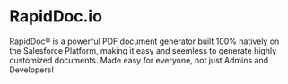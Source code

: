 # RapidDoc.io
RapidDoc® is a powerful PDF document generator built 100% natively on the Salesforce Platform, making it easy and seemless to generate highly customized documents. Made easy for everyone, not just Admins and Developers!
